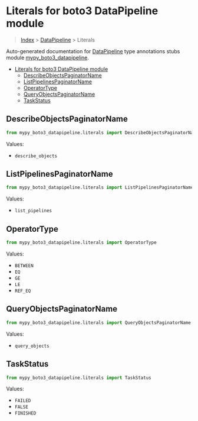 # Literals for boto3 DataPipeline module

> [Index](..) > [DataPipeline](.) > Literals

Auto-generated documentation for
[DataPipeline](https://boto3.amazonaws.com/v1/documentation/api/latest/reference/services/datapipeline.html#DataPipeline)
type annotations stubs module
[mypy_boto3_datapipeline](https://pypi.org/project/mypy-boto3-datapipeline/).

- [Literals for boto3 DataPipeline module](#literals-for-boto3-datapipeline-module)
  - [DescribeObjectsPaginatorName](#describeobjectspaginatorname)
  - [ListPipelinesPaginatorName](#listpipelinespaginatorname)
  - [OperatorType](#operatortype)
  - [QueryObjectsPaginatorName](#queryobjectspaginatorname)
  - [TaskStatus](#taskstatus)

## DescribeObjectsPaginatorName

```python
from mypy_boto3_datapipeline.literals import DescribeObjectsPaginatorName
```

Values:

- `describe_objects`

## ListPipelinesPaginatorName

```python
from mypy_boto3_datapipeline.literals import ListPipelinesPaginatorName
```

Values:

- `list_pipelines`

## OperatorType

```python
from mypy_boto3_datapipeline.literals import OperatorType
```

Values:

- `BETWEEN`
- `EQ`
- `GE`
- `LE`
- `REF_EQ`

## QueryObjectsPaginatorName

```python
from mypy_boto3_datapipeline.literals import QueryObjectsPaginatorName
```

Values:

- `query_objects`

## TaskStatus

```python
from mypy_boto3_datapipeline.literals import TaskStatus
```

Values:

- `FAILED`
- `FALSE`
- `FINISHED`
